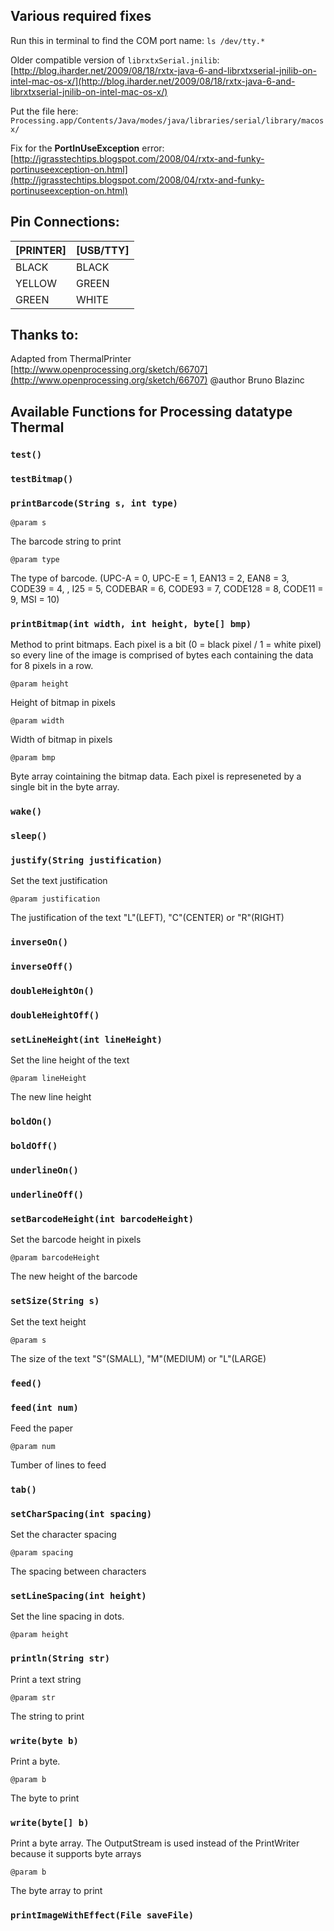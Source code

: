 ## Various required fixes

Run this in terminal to find the COM port name:
`ls /dev/tty.*`

Older compatible version of `librxtxSerial.jnilib`:
[http://blog.iharder.net/2009/08/18/rxtx-java-6-and-librxtxserial-jnilib-on-intel-mac-os-x/](http://blog.iharder.net/2009/08/18/rxtx-java-6-and-librxtxserial-jnilib-on-intel-mac-os-x/)

Put the file here: `Processing.app/Contents/Java/modes/java/libraries/serial/library/macosx/`

Fix for the **PortInUseException** error:
[http://jgrasstechtips.blogspot.com/2008/04/rxtx-and-funky-portinuseexception-on.html](http://jgrasstechtips.blogspot.com/2008/04/rxtx-and-funky-portinuseexception-on.html)

## Pin Connections:

| [PRINTER] | [USB/TTY] |
|-----------|-----------|
| BLACK     | BLACK     |
| YELLOW    | GREEN     |
| GREEN     | WHITE     |

## Thanks to:

Adapted from ThermalPrinter [http://www.openprocessing.org/sketch/66707](http://www.openprocessing.org/sketch/66707)
@author Bruno Blazinc

## Available Functions for Processing datatype Thermal


### `test()`

### `testBitmap()`

### `printBarcode(String s, int type)`

`@param s`

The barcode string to print

`@param type`

The type of barcode. (UPC-A = 0, UPC-E = 1, EAN13 = 2, EAN8 = 3, CODE39 = 4, , I25 = 5, CODEBAR = 6, CODE93 = 7, CODE128 = 8, CODE11 = 9, MSI = 10)
   
### `printBitmap(int width, int height, byte[] bmp)`

Method to print bitmaps. Each pixel is a bit (0 = black pixel / 1 = white pixel) so every line of the image is comprised of bytes each containing the data for 8 pixels in a row.

`@param height`

Height of bitmap in pixels

`@param width`

Width of bitmap in pixels

`@param bmp`

Byte array cointaining the bitmap data. Each pixel is represeneted by a single bit in the byte array.
	
### `wake()`

### `sleep()`

### `justify(String justification)`

Set the text justification

`@param justification`

The justification of the text "L"(LEFT), "C"(CENTER) or "R"(RIGHT)

### `inverseOn()`

### `inverseOff()`

### `doubleHeightOn()`

### `doubleHeightOff()`

### `setLineHeight(int lineHeight)`
Set the line height of the text

`@param lineHeight`

The new line height
	
### `boldOn()`

### `boldOff()`

### `underlineOn()`

### `underlineOff()`

### `setBarcodeHeight(int barcodeHeight)`

Set the barcode height in pixels

`@param barcodeHeight`

The new height of the barcode

### `setSize(String s)`

Set the text height

`@param s`

The size of the text "S"(SMALL), "M"(MEDIUM) or "L"(LARGE)

### `feed()`

### `feed(int num)`

Feed the paper

`@param num`

Tumber of lines to feed
	
### `tab()`

### `setCharSpacing(int spacing)`

Set the character spacing

`@param spacing`

The spacing between characters

### `setLineSpacing(int height)`

Set the line spacing in dots.

`@param height`
	
### `println(String str)`

Print a text string

`@param str`

The string to print
	
### `write(byte b)`

Print a byte.

`@param b`

The byte to print

### `write(byte[] b)`

Print a byte array. The OutputStream is used instead of the PrintWriter because it supports byte arrays

`@param b`

The byte array to print

### `printImageWithEffect(File saveFile)`
